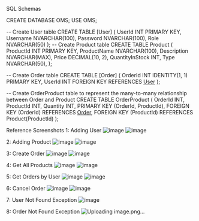 SQL Schemas

CREATE DATABASE OMS;
USE OMS;

-- Create User table
CREATE TABLE [User] (
    UserId INT PRIMARY KEY,
    Username NVARCHAR(100),
    Password NVARCHAR(100),
    Role NVARCHAR(50)
);
-- Create Product table
CREATE TABLE Product (
    ProductId INT PRIMARY KEY,
    ProductName NVARCHAR(100),
    Description NVARCHAR(MAX),
    Price DECIMAL(10, 2),
    QuantityInStock INT,
    Type NVARCHAR(50),
);

-- Create Order table
CREATE TABLE [Order] (
    OrderId INT IDENTITY(1, 1) PRIMARY KEY,
    UserId INT FOREIGN KEY REFERENCES [User](UserId)
);

-- Create OrderProduct table to represent the many-to-many relationship between Order and Product
CREATE TABLE OrderProduct (
    OrderId INT,
    ProductId INT,
    Quantity INT,
    PRIMARY KEY (OrderId, ProductId),
    FOREIGN KEY (OrderId) REFERENCES [Order](OrderId),
    FOREIGN KEY (ProductId) REFERENCES Product(ProductId)
);

Reference Screenshots
1: Adding User
![image](https://github.com/PrabhasDasari/Order-Management-System/assets/124909746/0d39d6d2-14a5-4f13-a053-d642175d5236)
![image](https://github.com/PrabhasDasari/Order-Management-System/assets/124909746/028b0f29-5bf2-4358-be19-35a059a63e4e)

2: Adding Product
  ![image](https://github.com/PrabhasDasari/Order-Management-System/assets/124909746/18150c0b-2872-4b75-bc76-b2d487166986)
  ![image](https://github.com/PrabhasDasari/Order-Management-System/assets/124909746/61dab2a7-277b-422e-91b4-44e8a0c5f16a)

3: Create Order
  ![image](https://github.com/PrabhasDasari/Order-Management-System/assets/124909746/4c775213-18a8-4b74-8071-b9dc4848ed3e)
  ![image](https://github.com/PrabhasDasari/Order-Management-System/assets/124909746/dda8dcef-2fea-40c9-88b0-e16ebcd3862b)
  
4: Get All Products
  ![image](https://github.com/PrabhasDasari/Order-Management-System/assets/124909746/d9b49f21-dce6-4b21-a689-f12538913188)
  ![image](https://github.com/PrabhasDasari/Order-Management-System/assets/124909746/90d8132f-b8dc-451e-a8b0-e980cdf4dc8f)

5: Get Orders by User
  ![image](https://github.com/PrabhasDasari/Order-Management-System/assets/124909746/7e168b1c-a27a-472b-b706-bd118c9a82a0)
  ![image](https://github.com/PrabhasDasari/Order-Management-System/assets/124909746/55a10554-5168-451e-9cf2-9093cfb6b75d)

6: Cancel Order
  ![image](https://github.com/PrabhasDasari/Order-Management-System/assets/124909746/5f026a3d-e518-4679-8af5-ad2f40110243)
  ![image](https://github.com/PrabhasDasari/Order-Management-System/assets/124909746/f161a7ae-2f26-4849-bb64-b463893bed18)

7: User Not Found Exception
  ![image](https://github.com/PrabhasDasari/Order-Management-System/assets/124909746/ecdff243-6a67-4675-a1af-1a67994ed48c)
  
8: Order Not Found Exception
  ![Uploading image.png…]()
